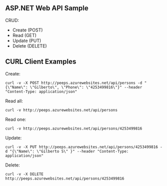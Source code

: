 ## ASP.NET Web API Sample

CRUD:

+ Create (POST)
+ Read (GET)
+ Update (PUT)
+ Delete (DELETE)

## CURL Client Examples

Create:

    curl -v -X POST http://peeps.azurewebsites.net/api/persons -d "{\"Name\": \"Gilberto\", \"Phone\": \"4253499816\"}" --header "Content-Type: application/json"

Read all:

    curl -v http://peeps.azurewebsites.net/api/persons

Read one:

    curl -v http://peeps.azurewebsites.net/api/persons/4253499816

Update:

    curl -v -X PUT http://peeps.azurewebsites.net/api/persons/4253499816 -d "{\"Name\": \"Gilberto S\" }" --header "Content-Type: application/json"

Delete:

    curl -v -X DELETE http://peeps.azurewebsites.net/api/persons/4253499816
